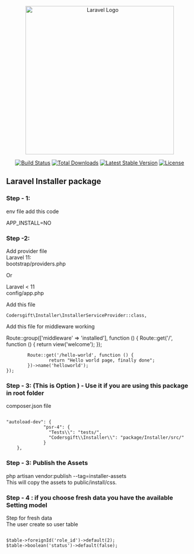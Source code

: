 <p align="center"><a href="https://laravel.com" target="_blank"><img src="https://raw.githubusercontent.com/laravel/art/master/logo-lockup/5%20SVG/2%20CMYK/1%20Full%20Color/laravel-logolockup-cmyk-red.svg" width="400" alt="Laravel Logo"></a></p>

<p align="center">
<a href="https://github.com/laravel/framework/actions"><img src="https://github.com/laravel/framework/workflows/tests/badge.svg" alt="Build Status"></a>
<a href="https://packagist.org/packages/laravel/framework"><img src="https://img.shields.io/packagist/dt/laravel/framework" alt="Total Downloads"></a>
<a href="https://packagist.org/packages/laravel/framework"><img src="https://img.shields.io/packagist/v/laravel/framework" alt="Latest Stable Version"></a>
<a href="https://packagist.org/packages/laravel/framework"><img src="https://img.shields.io/packagist/l/laravel/framework" alt="License"></a>
</p>

## Laravel Installer package


### Step - 1:
	
<p> env file add this code</p>
	APP_INSTALL=NO
	

### Step -2: 
<p>Add provider file </br>
Laravel 11:</br>
bootstrap/providers.php</br>

Or</br>

Laravel < 11</br>
config/app.php</br>

Add this file</p>
	
	Codersgift\Installer\InstallerServiceProvider::class,

<p> Add this file for middleware working </p>
	Route::group(['middleware' => 'installed'], function () {
			Route::get('/', function () {
					return view('welcome');
			});

			Route::get('/hello-world', function () {
					return "Hello world page, finally done";
			})->name('helloworld');
	});

### Step - 3: (This is Option ) - Use it if you are using this package in root folder
<p>composer.json file</p>
<code>
"autoload-dev": {
      	      "psr-4": {
           		"Tests\\": "tests/",
           		"Codersgift\\Installer\\": "package/Installer/src/"
       	      }
   	},
</code>

	
### Step - 3: Publish the Assets
<p>
php artisan vendor:publish --tag=installer-assets </br>
This will copy the assets to public/install/css.
</p>


### Step - 4 : if you choose fresh data you have the available Setting model
<p>
Step for fresh data </br>
The user create so user table 
</p>

<code>
$table->foreignId('role_id')->default(2);
$table->boolean('status')->default(false);
</code>
